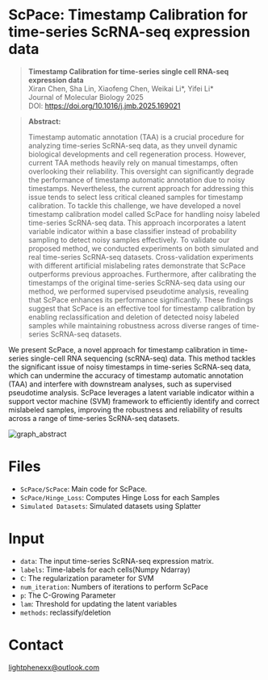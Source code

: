 # ScPace: Timestamp Calibration for time-series ScRNA-seq expression data

> **Timestamp Calibration for time-series single cell RNA-seq expression data**<br>
>  Xiran Chen, Sha Lin, Xiaofeng Chen, Weikai Li*, Yifei Li*<br>
>  Journal of Molecular Biology 2025<br>
>  DOI: https://doi.org/10.1016/j.jmb.2025.169021<br>

> **Abstract:** 
>
> Timestamp automatic annotation (TAA) is a crucial procedure for analyzing time-series
 ScRNA-seq data, as they unveil dynamic biological developments and cell
 regeneration process. However, current TAA methods heavily rely on manual
 timestamps, often overlooking their reliability. This oversight can significantly degrade
 the performance of timestamp automatic annotation due to noisy timestamps.
 Nevertheless, the current approach for addressing this issue tends to select less critical
 cleaned samples for timestamp calibration. To tackle this challenge, we have
 developed a novel timestamp calibration model called ScPace for handling noisy
 labeled time-series ScRNA-seq data. This approach incorporates a latent variable
 indicator within a base classifier instead of probability sampling to detect noisy samples
 effectively. To validate our proposed method, we conducted experiments on both
 simulated and real time-series ScRNA-seq datasets. Cross-validation experiments with
 different artificial mislabeling rates demonstrate that ScPace outperforms previous
 approaches. Furthermore, after calibrating the timestamps of the original time-series
 ScRNA-seq data using our method, we performed supervised pseudotime analysis,
 revealing that ScPace enhances its performance significantly. These findings suggest
 that ScPace is an effective tool for timestamp calibration by enabling reclassification
 and deletion of detected noisy labeled samples while maintaining robustness across
 diverse ranges of time-series ScRNA-seq datasets.


We present ScPace, a novel approach for timestamp calibration in time-series single-cell RNA sequencing (scRNA-seq) data. This method tackles the significant issue of noisy timestamps in time-series ScRNA-seq data, which can undermine the accuracy of timestamp automatic annotation (TAA) and interfere with downstream analyses, such as supervised pseudotime analysis. ScPace leverages a latent variable indicator within a support vector machine (SVM) framework to efficiently identify and correct mislabeled samples, improving the robustness and reliability of results across a range of time-series ScRNA-seq datasets.

![graph_abstract](https://github.com/user-attachments/assets/ed7bbfb3-6c54-4109-97fb-916777b8f6ae)

# Files
- `ScPace/ScPace`: Main code for ScPace.
- `ScPace/Hinge_Loss`: Computes Hinge Loss for each Samples
- `Simulated Datasets`: Simulated datasets using Splatter


# Input

- `data`: The input time-series ScRNA-seq expression matrix.
- `labels`: Time-labels for each cells(Numpy Ndarray)
- `C`: The regularization parameter for SVM
- `num_iteration`: Numbers of iterations to perform ScPace
- `p`: The C-Growing Parameter
- `lam`: Threshold for updating the latent variables
- `methods`: reclassify/deletion

# Contact
lightphenexx@outlook.com
